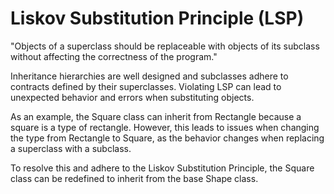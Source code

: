 # Liskov Substitution Principle (LSP)

"Objects of a superclass should be replaceable with objects of its subclass without affecting the correctness of the program."

Inheritance hierarchies are well designed and subclasses adhere to contracts defined by their superclasses. Violating LSP can lead to unexpected behavior and errors when substituting objects.

As an example, the Square class can inherit from Rectangle because a square is a type of rectangle. However, this leads to issues when changing the type from Rectangle to Square, as the behavior changes when replacing a superclass with a subclass.

To resolve this and adhere to the Liskov Substitution Principle, the Square class can be redefined to inherit from the base Shape class.